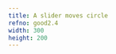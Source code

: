 ```yaml
---
title: A slider moves circle
refno: good2.4
width: 300
height: 200
---
```


<script>
function setup() {
  canvas = createCanvas(300, 200);
  aSlider = createSlider(-100,100,0,1)
  aSlider.position(10,10)
}

function draw() {
  background(200);
  yOffset = aSlider.value()
  ellipse(width/2,height/2-yOffset,20)
}
</script>
